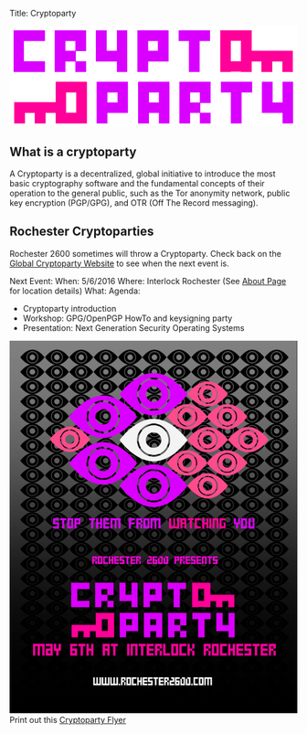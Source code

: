 Title: Cryptoparty

![Cryptoparty](/images/cryptoparty.png)

## What is a cryptoparty 

A Cryptoparty is a decentralized, global initiative to introduce the most basic cryptography software and the fundamental concepts of their operation to the general public, such as the Tor anonymity network, public key encryption (PGP/GPG), and OTR (Off The Record messaging).

## Rochester Cryptoparties

Rochester 2600 sometimes will throw a Cryptoparty. Check back on the [Global Cryptoparty Website](https://www.cryptoparty.in/rochester) to see when the next event is.

Next Event: 
When: 5/6/2016
Where: Interlock Rochester (See [About Page](/pages/about) for location details)
What: Agenda:

* Cryptoparty introduction
* Workshop: GPG/OpenPGP HowTo and keysigning party
* Presentation: Next Generation Security Operating Systems

![Cryptoparty May](/images/2600_cryptoparty.png)
Print out this [Cryptoparty Flyer](/images/2600_cryptoparty2.pdf)


 
